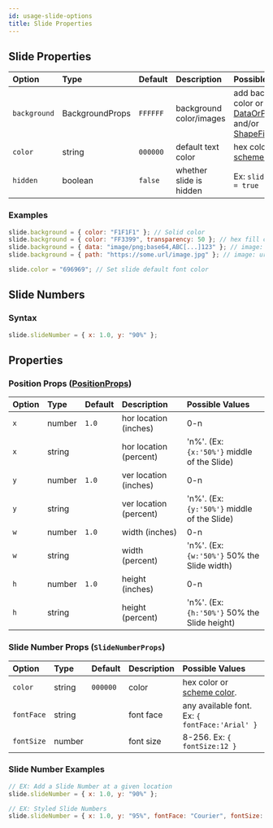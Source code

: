 ```yaml
---
id: usage-slide-options
title: Slide Properties
---
```


## Slide Properties

| Option       | Type            | Default  | Description             | Possible Values                                                                                                                                                                      |
| :----------- | :-------------- | :------- | :---------------------- | :----------------------------------------------------------------------------------------------------------------------------------------------------------------------------------- |
| `background` | BackgroundProps | `FFFFFF` | background color/images | add background color or image [DataOrPathProps](/PptxGenJS/docs/types#datapath-props-dataorpathprops) and/or [ShapeFillProps](/PptxGenJS/docs/types#shape-fill-props-shapefillprops) |
| `color`      | string          | `000000` | default text color      | hex color or [scheme color](/PptxGenJS/docs/shapes-and-schemes).                                                                                                                     |
| `hidden`     | boolean         | `false`  | whether slide is hidden | Ex: `slide.hidden = true`                                                                                                                                                            |

### Examples

```javascript
slide.background = { color: "F1F1F1" }; // Solid color
slide.background = { color: "FF3399", transparency: 50 }; // hex fill color with transparency of 50%
slide.background = { data: "image/png;base64,ABC[...]123" }; // image: base64 data
slide.background = { path: "https://some.url/image.jpg" }; // image: url

slide.color = "696969"; // Set slide default font color
```

## Slide Numbers

### Syntax

```javascript
slide.slideNumber = { x: 1.0, y: "90%" };
```

## Properties

### Position Props ([PositionProps](/PptxGenJS/docs/types#position-props))

| Option | Type   | Default | Description            | Possible Values                              |
| :----- | :----- | :------ | :--------------------- | :------------------------------------------- |
| `x`    | number | `1.0`   | hor location (inches)  | 0-n                                          |
| `x`    | string |         | hor location (percent) | 'n%'. (Ex: `{x:'50%'}` middle of the Slide)  |
| `y`    | number | `1.0`   | ver location (inches)  | 0-n                                          |
| `y`    | string |         | ver location (percent) | 'n%'. (Ex: `{y:'50%'}` middle of the Slide)  |
| `w`    | number | `1.0`   | width (inches)         | 0-n                                          |
| `w`    | string |         | width (percent)        | 'n%'. (Ex: `{w:'50%'}` 50% the Slide width)  |
| `h`    | number | `1.0`   | height (inches)        | 0-n                                          |
| `h`    | string |         | height (percent)       | 'n%'. (Ex: `{h:'50%'}` 50% the Slide height) |

### Slide Number Props (`SlideNumberProps`)

| Option     | Type   | Default  | Description | Possible Values                                                  |
| :--------- | :----- | :------- | :---------- | :--------------------------------------------------------------- |
| `color`    | string | `000000` | color       | hex color or [scheme color](/PptxGenJS/docs/shapes-and-schemes). |
| `fontFace` | string |          | font face   | any available font. Ex: `{ fontFace:'Arial' }`                   |
| `fontSize` | number |          | font size   | 8-256. Ex: `{ fontSize:12 }`                                     |

### Slide Number Examples

```javascript
// EX: Add a Slide Number at a given location
slide.slideNumber = { x: 1.0, y: "90%" };

// EX: Styled Slide Numbers
slide.slideNumber = { x: 1.0, y: "95%", fontFace: "Courier", fontSize: 32, color: "CF0101" };
```
